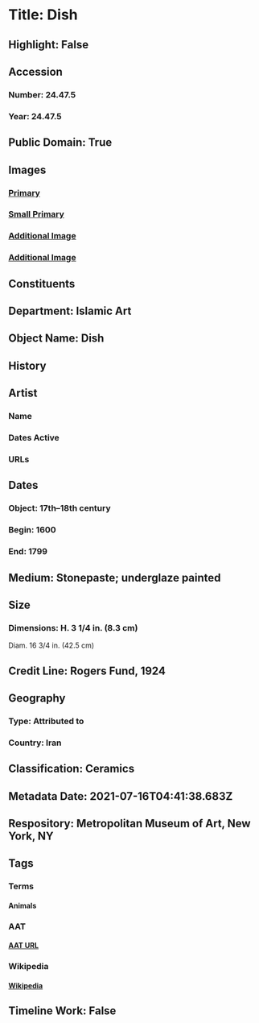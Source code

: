 # Title: Dish
## Highlight: False
## Accession
### Number: 24.47.5
### Year: 24.47.5
## Public Domain: True
## Images
### [Primary](https://images.metmuseum.org/CRDImages/is/original/sf24-47-5b.jpg)
### [Small Primary](https://images.metmuseum.org/CRDImages/is/web-large/sf24-47-5b.jpg)
### [Additional Image](https://images.metmuseum.org/CRDImages/is/original/sf24-47-5a.jpg)
### [Additional Image](https://images.metmuseum.org/CRDImages/is/original/sf24-47-5c.jpg)
## Constituents
## Department: Islamic Art
## Object Name: Dish
## History
## Artist
### Name
### Dates Active
### URLs
## Dates
### Object: 17th–18th century
### Begin: 1600
### End: 1799
## Medium: Stonepaste; underglaze painted
## Size
### Dimensions: H. 3 1/4 in. (8.3 cm)
Diam. 16 3/4 in. (42.5 cm)
## Credit Line: Rogers Fund, 1924
## Geography
### Type: Attributed to
### Country: Iran
## Classification: Ceramics
## Metadata Date: 2021-07-16T04:41:38.683Z
## Respository: Metropolitan Museum of Art, New York, NY
## Tags
### Terms
#### Animals
### AAT
#### [AAT URL](http://vocab.getty.edu/page/aat/300249525)
### Wikipedia
#### [Wikipedia]()
## Timeline Work: False